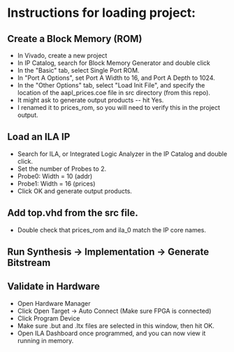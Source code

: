 # Instructions for loading project:

## Create a Block Memory (ROM)
- In Vivado, create a new project
- In IP Catalog, search for Block Memory Generator and double click
- In the "Basic" tab, select Single Port ROM.
- In "Port A Options", set Port A Width to 16, and Port A Depth to 1024.
- In the "Other Options" tab, select "Load Init File", and specify the location of the aapl_prices.coe file in src directory (from this repo).
- It might ask to generate output products -- hit Yes.
- I renamed it to prices_rom, so you will need to verify this in the project output.

## Load an ILA IP
- Search for ILA, or Integrated Logic Analyzer in the IP Catalog and double click.
- Set the number of Probes to 2.
- Probe0: Width = 10 (addr)
- Probe1: Width = 16 (prices)
- Click OK and generate output products.

## Add top.vhd from the src file.
- Double check that prices_rom and ila_0 match the IP core names.
  
## Run Synthesis -> Implementation -> Generate Bitstream

## Validate in Hardware
- Open Hardware Manager
- Click Open Target -> Auto Connect (Make sure FPGA is connected)
- Click Program Device
- Make sure .but and .ltx files are selected in this window, then hit OK.
- Open ILA Dashboard once programmed, and you can now view it running in memory.
